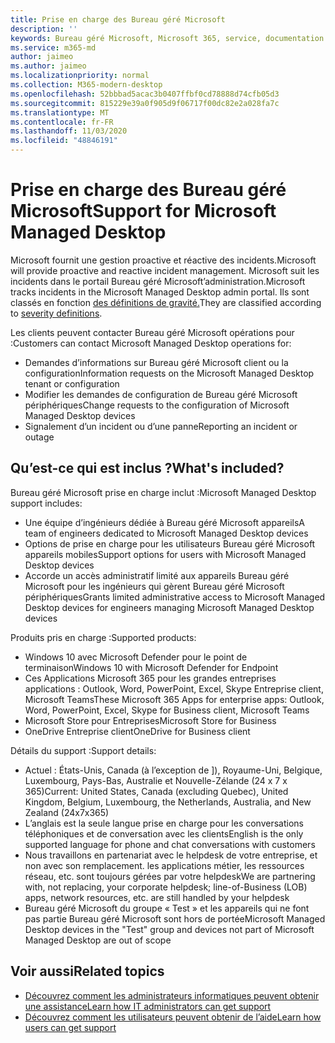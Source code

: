 ```yaml
---
title: Prise en charge des Bureau géré Microsoft
description: ''
keywords: Bureau géré Microsoft, Microsoft 365, service, documentation
ms.service: m365-md
author: jaimeo
ms.author: jaimeo
ms.localizationpriority: normal
ms.collection: M365-modern-desktop
ms.openlocfilehash: 52bbbad5acac3b0407ffbf0cd78888d74cfb05d3
ms.sourcegitcommit: 815229e39a0f905d9f06717f00dc82e2a028fa7c
ms.translationtype: MT
ms.contentlocale: fr-FR
ms.lasthandoff: 11/03/2020
ms.locfileid: "48846191"
---
```

# <a name="support-for-microsoft-managed-desktop"></a><span data-ttu-id="b76f2-103">Prise en charge des Bureau géré Microsoft</span><span class="sxs-lookup"><span data-stu-id="b76f2-103">Support for Microsoft Managed Desktop</span></span>

<span data-ttu-id="b76f2-104">Microsoft fournit une gestion proactive et réactive des incidents.</span><span class="sxs-lookup"><span data-stu-id="b76f2-104">Microsoft will provide proactive and reactive incident management.</span></span> <span data-ttu-id="b76f2-105">Microsoft suit les incidents dans le portail Bureau géré Microsoft’administration.</span><span class="sxs-lookup"><span data-stu-id="b76f2-105">Microsoft tracks incidents in the Microsoft Managed Desktop admin portal.</span></span> <span data-ttu-id="b76f2-106">Ils sont classés en fonction [des définitions de gravité.](../working-with-managed-desktop/admin-support.md#sev)</span><span class="sxs-lookup"><span data-stu-id="b76f2-106">They are classified according to [severity definitions](../working-with-managed-desktop/admin-support.md#sev).</span></span>

<span data-ttu-id="b76f2-107">Les clients peuvent contacter Bureau géré Microsoft opérations pour :</span><span class="sxs-lookup"><span data-stu-id="b76f2-107">Customers can contact Microsoft Managed Desktop operations for:</span></span>
- <span data-ttu-id="b76f2-108">Demandes d’informations sur Bureau géré Microsoft client ou la configuration</span><span class="sxs-lookup"><span data-stu-id="b76f2-108">Information requests on the Microsoft Managed Desktop tenant or configuration</span></span>
- <span data-ttu-id="b76f2-109">Modifier les demandes de configuration de Bureau géré Microsoft périphériques</span><span class="sxs-lookup"><span data-stu-id="b76f2-109">Change requests to the configuration of Microsoft Managed Desktop devices</span></span>
- <span data-ttu-id="b76f2-110">Signalement d’un incident ou d’une panne</span><span class="sxs-lookup"><span data-stu-id="b76f2-110">Reporting an incident or outage</span></span>

## <a name="whats-included"></a><span data-ttu-id="b76f2-111">Qu’est-ce qui est inclus ?</span><span class="sxs-lookup"><span data-stu-id="b76f2-111">What's included?</span></span>

<span data-ttu-id="b76f2-112">Bureau géré Microsoft prise en charge inclut :</span><span class="sxs-lookup"><span data-stu-id="b76f2-112">Microsoft Managed Desktop support includes:</span></span>

- <span data-ttu-id="b76f2-113">Une équipe d’ingénieurs dédiée à Bureau géré Microsoft appareils</span><span class="sxs-lookup"><span data-stu-id="b76f2-113">A team of engineers dedicated to Microsoft Managed Desktop devices</span></span>
- <span data-ttu-id="b76f2-114">Options de prise en charge pour les utilisateurs Bureau géré Microsoft appareils mobiles</span><span class="sxs-lookup"><span data-stu-id="b76f2-114">Support options for users with Microsoft Managed Desktop devices</span></span>
- <span data-ttu-id="b76f2-115">Accorde un accès administratif limité aux appareils Bureau géré Microsoft pour les ingénieurs qui gèrent Bureau géré Microsoft périphériques</span><span class="sxs-lookup"><span data-stu-id="b76f2-115">Grants limited administrative access to Microsoft Managed Desktop devices for engineers managing Microsoft Managed Desktop devices</span></span> 

<span data-ttu-id="b76f2-116">Produits pris en charge :</span><span class="sxs-lookup"><span data-stu-id="b76f2-116">Supported products:</span></span>

- <span data-ttu-id="b76f2-117">Windows 10 avec Microsoft Defender pour le point de terminaison</span><span class="sxs-lookup"><span data-stu-id="b76f2-117">Windows 10 with Microsoft Defender for Endpoint</span></span>
- <span data-ttu-id="b76f2-118">Ces Applications Microsoft 365 pour les grandes entreprises applications : Outlook, Word, PowerPoint, Excel, Skype Entreprise client, Microsoft Teams</span><span class="sxs-lookup"><span data-stu-id="b76f2-118">These Microsoft 365 Apps for enterprise apps: Outlook, Word, PowerPoint, Excel, Skype for Business client, Microsoft Teams</span></span> 
- <span data-ttu-id="b76f2-119">Microsoft Store pour Entreprises</span><span class="sxs-lookup"><span data-stu-id="b76f2-119">Microsoft Store for Business</span></span> 
- <span data-ttu-id="b76f2-120">OneDrive Entreprise client</span><span class="sxs-lookup"><span data-stu-id="b76f2-120">OneDrive for Business client</span></span> 

<span data-ttu-id="b76f2-121">Détails du support :</span><span class="sxs-lookup"><span data-stu-id="b76f2-121">Support details:</span></span>

- <span data-ttu-id="b76f2-122">Actuel : États-Unis, Canada (à l’exception de ]), Royaume-Uni, Belgique, Luxembourg, Pays-Bas, Australie et Nouvelle-Zélande (24 x 7 x 365)</span><span class="sxs-lookup"><span data-stu-id="b76f2-122">Current: United States, Canada (excluding Quebec), United Kingdom, Belgium, Luxembourg, the Netherlands, Australia, and New Zealand (24x7x365)</span></span> 
- <span data-ttu-id="b76f2-123">L’anglais est la seule langue prise en charge pour les conversations téléphoniques et de conversation avec les clients</span><span class="sxs-lookup"><span data-stu-id="b76f2-123">English is the only supported language for phone and chat conversations with customers</span></span> 
- <span data-ttu-id="b76f2-124">Nous travaillons en partenariat avec le helpdesk de votre entreprise, et non avec son remplacement. les applications métier, les ressources réseau, etc. sont toujours gérées par votre helpdesk</span><span class="sxs-lookup"><span data-stu-id="b76f2-124">We are partnering with, not replacing, your corporate helpdesk; line-of-Business (LOB) apps, network resources, etc. are still handled by your helpdesk</span></span> 
- <span data-ttu-id="b76f2-125">Bureau géré Microsoft du groupe « Test » et les appareils qui ne font pas partie Bureau géré Microsoft sont hors de portée</span><span class="sxs-lookup"><span data-stu-id="b76f2-125">Microsoft Managed Desktop devices in the "Test" group and devices not part of Microsoft Managed Desktop are out of scope</span></span> 


## <a name="related-topics"></a><span data-ttu-id="b76f2-126">Voir aussi</span><span class="sxs-lookup"><span data-stu-id="b76f2-126">Related topics</span></span>

- [<span data-ttu-id="b76f2-127">Découvrez comment les administrateurs informatiques peuvent obtenir une assistance</span><span class="sxs-lookup"><span data-stu-id="b76f2-127">Learn how IT administrators can get support</span></span>](../working-with-managed-desktop/admin-support.md)
- [<span data-ttu-id="b76f2-128">Découvrez comment les utilisateurs peuvent obtenir de l’aide</span><span class="sxs-lookup"><span data-stu-id="b76f2-128">Learn how users can get support</span></span>](../working-with-managed-desktop/end-user-support.md)
